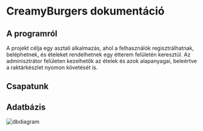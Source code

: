 # CreamyBurgers dokumentáció

## A programról
A projekt célja egy asztali alkalmazás, ahol a felhasználók regisztrálhatnak,
beléphetnek, és ételeket rendelhetnek egy étterem felületén keresztül. Az
adminisztrátor felületen kezelhetők az ételek és azok alapanyagai, beleértve a
raktárkészlet nyomon követését is.
## Csapatunk

## Adatbázis
![dbdiagram](https://github.com/user-attachments/assets/55e54c1d-fe61-42d9-82be-4e8b63c6bf8a)
